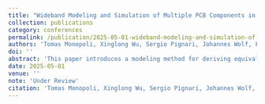```yaml
---
title: "Wideband Modeling and Simulation of Multiple PCB Components in CubeSat Environments"
collection: publications
category: conferences
permalink: /publication/2025-05-01-wideband-modeling-and-simulation-of-multiple-pcb-components-in-cubesat-environments
authors: 'Tomas Monopoli, Xinglong Wu, Sergio Pignari, Johannes Wolf, Flavia Grassi'
doi: ''
abstract: 'This paper introduces a modeling method for deriving equivalent Infinitesimal Dipole Models (IDMs) of Printed Circuit Boards (PCBs) operating at multiple frequencies within a CubeSat environment. The IDMs are generated using a morphological image-processing technique, which is suitable for wideband simulation and compatible with full-wave solvers. The proposed approach is validated on two virtual PCB designs, with the IDMs constructed and simulated in a full-wave solver showing excellent agreement with the original boards. The models are then incorporated into a CubeSat-like environment to evaluate mutual coupling. Results demonstrate that IDMs can effectively predict coupling between boards in various environments, providing a robust tool for Electromagnetic Compatibility testing and design optimization.'
date: 2025-05-01
venue: ''
note: 'Under Review'
citation: 'Tomas Monopoli, Xinglong Wu, Sergio Pignari, Johannes Wolf, Flavia Grassi. (2025). &quot;Wideband Modeling and Simulation of Multiple PCB Components in CubeSat Environments&quot; <i></i>.'
---
```


